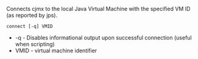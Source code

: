 
Connects cjmx to the local Java Virtual Machine with the specified VM ID (as reported by jps).

    connect [-q] VMID

 - -q - Disables informational output upon successful connection (useful when scripting)
 - VMID - virtual machine identifier

